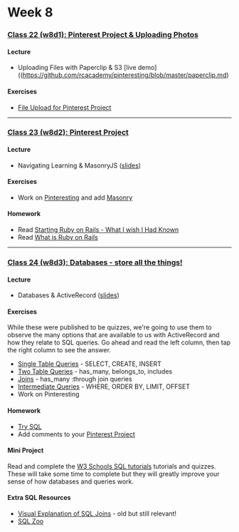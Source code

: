 # Week 8

### [Class 22 (w8d1): Pinterest Project & Uploading Photos](./w8d1)

#### Lecture
* Uploading Files with Paperclip & S3 [live demo]((https://github.com/rcacademy/pinteresting/blob/master/paperclip.md)

#### Exercises
* [File Upload for Pinterest Project](https://github.com/rcacademy/pinteresting/blob/master/paperclip.md)

---

### [Class 23 (w8d2): Pinterest Project](./w8d2)

#### Lecture
* Navigating Learning & MasonryJS ([slides](./w8d2/slides/w8d2_lecture.pdf))

#### Exercises
* Work on [Pinteresting](https://github.com/rcacademy/pinteresting) and add [Masonry](http://masonry.desandro.com/)

#### Homework
* Read [Starting Ruby on Rails - What I wish I Had Known](http://betterexplained.com/articles/starting-ruby-on-rails-what-i-wish-i-knew/)
* Read [What is Ruby on Rails](http://railsapps.github.io/what-is-ruby-rails.html)

---

### [Class 24 (w8d3): Databases - store all the things!](./w8d3)

#### Lecture
* Databases & ActiveRecord ([slides](./w8d3/slides/w8d3_lecture.pdf))

#### Exercises
While these were published to be quizzes, we're going to use them to observe the many options that are available to us with ActiveRecord and how they relate to SQL queries. Go ahead and read the left column, then tap the right column to see the answer.

* [Single Table Queries](http://www.codequizzes.com/learn-sql-with-rails/single-table-queries) - SELECT, CREATE, INSERT
* [Two Table Queries](http://www.codequizzes.com/learn-sql-with-rails/has-many-belongs-to-includes-queries) - has_many, belongs_to, includes
* [Joins](http://www.codequizzes.com/learn-sql-with-rails/has-many-through-join-queries) - has_many :through join queries
* [Intermediate Queries](http://www.codequizzes.com/learn-sql-with-rails/where-order-limit-offset-queries) - WHERE, ORDER BY, LIMIT, OFFSET
* Work on Pinteresting

#### Homework
* [Try SQL](https://www.codeschool.com/courses/try-sql)
* Add comments to your [Pinterest Project](http://github.com/rcacademy/pinteresting)

#### Mini Project
Read and complete the [W3 Schools SQL tutorials](http://www.w3schools.com/sql/default.asp) tutorials and quizzes. These will take some time to complete but they will greatly improve your sense of how databases and queries work.

#### Extra SQL Resources
* [Visual Explanation of SQL Joins](https://blog.codinghorror.com/a-visual-explanation-of-sql-joins/) - old but still relevant!
* [SQL Zoo](http://sqlzoo.net)
